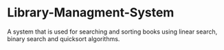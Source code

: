 # Library-Managment-System
A system that is used for searching and sorting books using linear search, binary search and quicksort algorithms.
